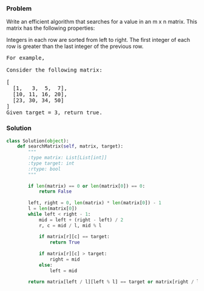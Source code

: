 ### Problem
Write an efficient algorithm that searches for a value in an m x n matrix. This matrix has the following properties:

Integers in each row are sorted from left to right.
The first integer of each row is greater than the last integer of the previous row.
<pre>
For example,

Consider the following matrix:

[
  [1,   3,  5,  7],
  [10, 11, 16, 20],
  [23, 30, 34, 50]
]
Given target = 3, return true.
</pre>

### Solution

```python
class Solution(object):
    def searchMatrix(self, matrix, target):
        """
        :type matrix: List[List[int]]
        :type target: int
        :rtype: bool
        """
        
        if len(matrix) == 0 or len(matrix[0]) == 0:
            return False
        
        left, right = 0, len(matrix) * len(matrix[0]) - 1
        l = len(matrix[0])
        while left < right - 1:
            mid = left + (right - left) / 2
            r, c = mid / l, mid % l
            
            if matrix[r][c] == target:
                return True
            
            if matrix[r][c] > target:
                right = mid
            else:
                left = mid
        
        return matrix[left / l][left % l] == target or matrix[right / l][right % l] == target
```